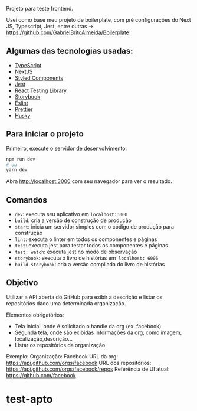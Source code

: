 
Projeto para teste frontend.

Usei como base meu projeto de boilerplate, com pré configurações do Next JS, Typescript, Jest, entre outras -> https://github.com/GabrielBritoAlmeida/Boilerplate

## Algumas das tecnologias usadas:

- [TypeScript](https://www.typescriptlang.org/)
- [NextJS](https://nextjs.org/)
- [Styled Components](https://styled-components.com/)
- [Jest](https://jestjs.io/)
- [React Testing Library](https://testing-library.com/docs/react-testing-library/intro)
- [Storybook](https://storybook.js.org/)
- [Eslint](https://eslint.org/)
- [Prettier](https://prettier.io/)
- [Husky](https://github.com/typicode/husky)

## Para iniciar o projeto

Primeiro, execute o servidor de desenvolvimento:

```bash
npm run dev
# ou
yarn dev
```

Abra [http://localhost:3000](http://localhost:3000) com seu navegador para ver o resultado.

## Comandos

- `dev`: executa seu aplicativo em `localhost:3000`
- `build`: cria a versão de construção de produção
- `start`: inicia um servidor simples com o código de produção para construção
- `lint`: executa o linter em todos os componentes e páginas
- `test`: executa jest para testar todos os componentes e páginas
- `test: watch`: executa jest no modo de observação
- `storybook`: executa o livro de histórias em` localhost: 6006`
- `build-storybook`: cria a versão compilada do livro de histórias

## Objetivo

Utilizar a API aberta do GitHub para exibir a descrição e listar os repositórios dado uma determinada organização.

Elementos obrigatórios:
- Tela inicial, onde é solicitado o handle da org (ex. facebook)
- Segunda tela, onde são exibidas informações da org, como imagem, localização,descrição...
- Listar os repositórios da organização

Exemplo: Organização: Facebook
URL da org: https://api.github.com/orgs/facebook
URL dos repositórios: https://api.github.com/orgs/facebook/repos
Referência de UI atual: https://github.com/facebook
# test-apto
